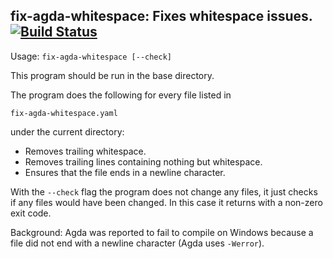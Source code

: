 fix-agda-whitespace: Fixes whitespace issues. [![Build Status](https://travis-ci.org/agda/fix-whitespace.svg?branch=master)](https://travis-ci.org/agda/fix-whitespace)
---------------------------------------------

Usage: `fix-agda-whitespace [--check]`

This program should be run in the base directory.

The program does the following for every file listed in

`fix-agda-whitespace.yaml`

under the current directory:

* Removes trailing whitespace.
* Removes trailing lines containing nothing but whitespace.
* Ensures that the file ends in a newline character.

With the `--check` flag the program does not change any files,
it just checks if any files would have been changed. In this
case it returns with a non-zero exit code.

Background: Agda was reported to fail to compile on Windows
because a file did not end with a newline character (Agda
uses `-Werror`).
